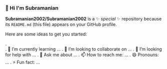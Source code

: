 ### 👋 Hi I'm Subramanian 


**Subramanian2002/Subramanian2002** is a ✨ _special_ ✨ repository because its `README.md` (this file) appears on your GitHub profile.

Here are some ideas to get you started:

.   
. 🌱 I’m currently learning ...
. 👯 I’m looking to collaborate on ...
. 🤔 I’m looking for help with ...
. 💬 Ask me about ...
. 📫 How to reach me: ...
. 😄 Pronouns: ...
. ⚡ Fun fact: ...

